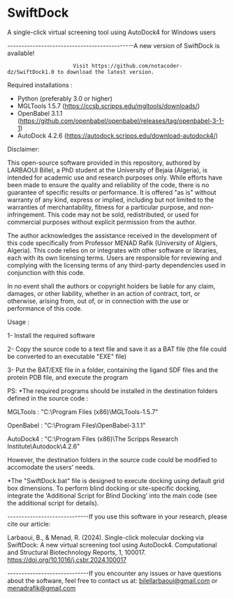 # SwiftDock
A single-click virtual screening tool using AutoDock4 for Windows users

---------------------------------------------A new version of SwiftDock is available!

                         Visit https://github.com/notacoder-dz/SwiftDock1.0 to download the latest version.


Required installations :
- Python (preferably 3.0 or higher)
- MGLTools 1.5.7 (https://ccsb.scripps.edu/mgltools/downloads/)
- OpenBabel 3.1.1 (https://github.com/openbabel/openbabel/releases/tag/openbabel-3-1-1)
- AutoDock 4.2.6 (https://autodock.scripps.edu/download-autodock4/)

Disclaimer:

This open-source software provided in this repository, authored by LARBAOUI Billel, a PhD student at the University of Bejaia (Algeria), is intended for academic use and research purposes only. While efforts have been made to ensure the quality and reliability of the code, there is no guarantee of specific results or performance. It is offered "as is" without warranty of any kind, express or implied, including but not limited to the warranties of merchantability, fitness for a particular purpose, and non-infringement. This code may not be sold, redistributed, or used for commercial purposes without explicit permission from the author.

The author acknowledges the assistance received in the development of this code specifically from Professor MENAD Rafik (University of Algiers, Algeria). This code relies on or integrates with other software or libraries, each with its own licensing terms. Users are responsible for reviewing and complying with the licensing terms of any third-party dependencies used in conjunction with this code.

In no event shall the authors or copyright holders be liable for any claim, damages, or other liability, whether in an action of contract, tort, or otherwise, arising from, out of, or in connection with the use or performance of this code.

Usage :

1- Install the required software

2- Copy the source code to a text file and save it as a BAT file (the file could be converted to an executable "EXE" file) 

3- Put the BAT/EXE file in a folder, containing the ligand SDF files and the protein PDB file, and execute the program


PS: *The required programs should be installed in the destination folders defined in the source code :

MGLTools : "C:\Program Files (x86)\MGLTools-1.5.7"

OpenBabel : "C:\Program Files\OpenBabel-3.1.1"

AutoDock4 : "C:\Program Files (x86)\The Scripps Research Institute\Autodock\4.2.6"

However, the destination folders in the source code could be modified to accomodate the users' needs.

*The "SwiftDock.bat" file is designed to execute docking using default grid box dimensions. To perform blind docking or site-specific docking, integrate the 'Additional Script for Blind Docking' into the main code (see the additional script for details).   



-----------------------------If you use this software in your research, please cite our article:

Larbaoui, B., & Menad, R. (2024). Single-click molecular docking via SwiftDock: A new virtual screening tool using AutoDock4. Computational and Structural Biotechnology Reports, 1, 100017. https://doi.org/10.1016/j.csbr.2024.100017

-----------------------------If you encounter any issues or have questions about the software, feel free to contact us at:
bilellarbaoui@gmail.com or menadrafik@gmail.com
